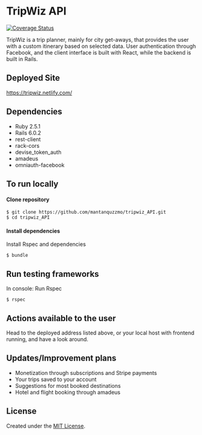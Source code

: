 # TripWiz API

[![Coverage Status](https://coveralls.io/repos/github/CraftAcademy/tripwiz_API/badge.svg?branch=development)](https://coveralls.io/github/CraftAcademy/tripwiz_API?branch=development)

TripWiz is a trip planner, mainly for city get-aways, that provides the user with a custom itinerary based on selected data. User authentication through Facebook, and the client interface is built with React, while the backend is built in Rails.

## Deployed Site
https://tripwiz.netlify.com/

## Dependencies
- Ruby 2.5.1
- Rails 6.0.2
- rest-client
- rack-cors
- devise_token_auth
- amadeus
- omniauth-facebook

## To run locally
#### Clone repository
```
$ git clone https://github.com/mantanquzzmo/tripwiz_API.git
$ cd tripwiz_API
```

#### Install dependencies
Install Rspec and dependencies
```
$ bundle
```

## Run testing frameworks
In console:
Run Rspec 
```
$ rspec
```

## Actions available to the user

Head to the deployed address listed above, or your local host with frontend running, and have a look around.

## Updates/Improvement plans
- Monetization through subscriptions and Stripe payments
- Your trips saved to your account
- Suggestions for most booked destinations
- Hotel and flight booking through amadeus

## License
Created under the <a href="https://en.wikipedia.org/wiki/MIT_License">MIT License</a>.